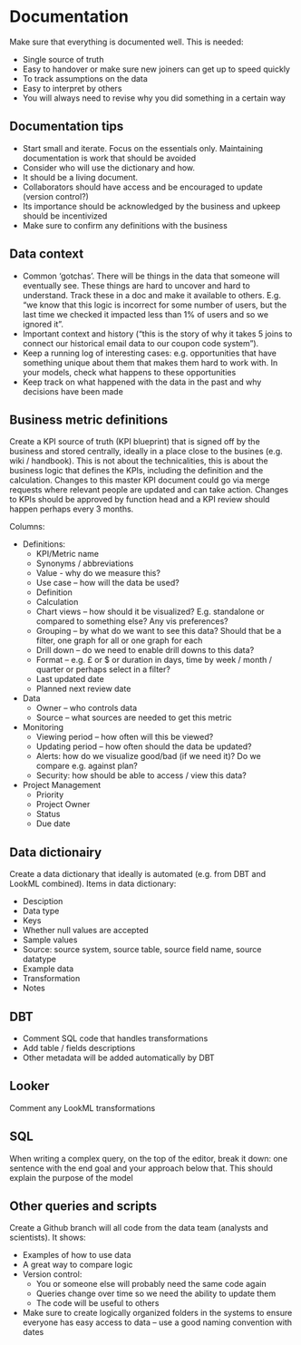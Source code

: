 # Documentation 
Make sure that everything is documented well. This is needed: 
- Single source of truth
- Easy to handover or make sure new joiners can get up to speed quickly 
- To track assumptions on the data
- Easy to interpret by others 
- You will always need to revise why you did something in a certain way

## Documentation tips
- Start small and iterate. Focus on the essentials only. Maintaining documentation is work that should be avoided 
- Consider who will use the dictionary and how. 
- It should be a living document. 
- Collaborators should have access and be encouraged to update (version control?)
- Its importance should be acknowledged by the business and upkeep should be incentivized 
- Make sure to confirm any definitions with the business


## Data context
- Common ‘gotchas’. There will be things in the data that someone will eventually see. These things are hard to uncover and hard to understand. Track these in a doc and make it available to others. E.g. “we know that this logic is incorrect for some number of users, but the last time we checked it impacted less than 1% of users and so we ignored it”.
- Important context and history (“this is the story of why it takes 5 joins to connect our historical email data to our coupon code system”).
- Keep a running log of interesting cases: e.g. opportunities that have something unique about them that makes them hard to work with. In your models, check what happens to these opportunities 
- Keep track on what happened with the data in the past and why decisions have been made


## Business metric definitions
Create a KPI source of truth (KPI blueprint) that is signed off by the business and stored centrally, ideally in a place close to the busines (e.g. wiki / handbook). This is not about the technicalities, this is about the business logic that defines the KPIs, including the definition and the calculation.  Changes to this master KPI document could go via merge requests where relevant people are updated and can take action. Changes to KPIs should be approved by function head and a KPI review should happen perhaps every 3 months.    

Columns:
- Definitions:
    - KPI/Metric name 
    - Synonyms / abbreviations
    - Value - why do we measure this?
    - Use case – how will the data be used? 
    - Definition
    - Calculation
    - Chart views – how should it be visualized? E.g. standalone or compared to something else? Any vis preferences?
    - Grouping – by what do we want to see this data? Should that be a filter, one graph for all or one graph for each 
    - Drill down – do we need to enable drill downs to this data?
    - Format – e.g. £ or $ or duration in days, time by week / month / quarter or perhaps select in a filter? 
    - Last updated date
    - Planned next review date
- Data
    - Owner – who controls data 
    - Source – what sources are needed to get this metric
- Monitoring
    - Viewing period – how often will this be viewed?
    - Updating period – how often should the data be updated?
    - Alerts: how do we visualize good/bad (if we need it)? Do we compare e.g. against plan?
    - Security: how should be able to access / view this data? 
- Project Management
    - Priority
    - Project Owner
    - Status
    - Due date

## Data dictionairy 
Create a data dictionary that ideally is automated (e.g. from DBT and LookML combined). Items in data dictionary:  
- Desciption
- Data type
- Keys 
- Whether null values are accepted
- Sample values
- Source: source system, source table, source field name, source datatype
- Example data
- Transformation 
- Notes

## DBT 
- Comment SQL code that handles transformations
- Add table / fields descriptions 
- Other metadata will be added automatically by DBT 

## Looker
Comment any LookML transformations

## SQL
When writing a complex query, on the top of the editor, break it down: one sentence with the end goal and your approach below that. This should explain the purpose of the model 


## Other queries and scripts
Create a Github branch will all code from the data team (analysts and scientists). It shows:
- Examples of how to use data
- A great way to compare logic 
- Version control: 
    - You or someone else will probably need the same code again
    - Queries change over time so we need the ability to update them
    - The code will be useful to others  
- Make sure to create logically organized folders in the systems to ensure everyone has easy access to data – use a good naming convention with dates





